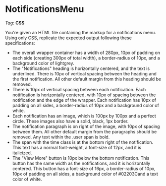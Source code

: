 # NotificationsMenu

_Tag_: **CSS**

You're given an HTML file containing the markup for a notifications menu. Using only CSS, replicate the expected output following these specifications:

- The overall wrapper container has a width of 280px, 10px of padding on each side (creating 300px of total width), a border-radius of 10px, and a background color of lightgrey.
- The "Notifications" heading is horizontally centered, and the text is underlined. There is 10px of vertical spacing between the heading and the first notification. All other default margin from this heading should be removed.
- There is 10px of vertical spacing between each notification. Each notification is horizontally centered, with 10px of spacing between the notification and the edge of the wrapper. Each notification has 10px of padding on all sides, a border-radius of 10px and a background color of white.
- Each notification has an image, which is 100px by 100px and a perfect circle. These images also have a solid, black, 1px border.
- The notification paragraph is on right of the image, with 10px of spacing between them. All other default margin from the paragraphs should be removed. Any text within the .user span is bold.
- The span with the time class is at the bottom right of the notification. This text has a normal font-weight, a font-size of 12px, and it is italicized.
- The "View More" button is 10px below the bottom notification. This button has the same width as the notifications, and it is horizontally centered. This button has a font-size of 16px, a border-radius of 10px, 10px of padding on all sides, a background color of #02203Cand a text color of white.
